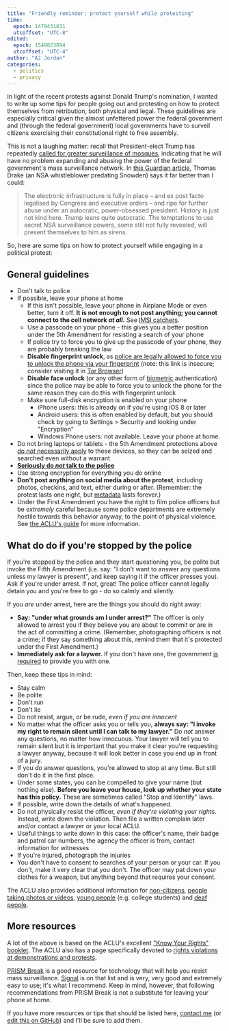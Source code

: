```yaml
---
title: "Friendly reminder: protect yourself while protesting"
time:
  epoch: 1479431831
  utcoffset: "UTC-8"
edited:
  epoch: 1548823894
  utcoffset: "UTC-4"
author: "AJ Jordan"
categories:
  - politics
  - privacy
---
```


In light of the recent protests against Donald Trump's nomination, I wanted to write up some tips for people going out and protesting on how to protect themselves from retribution, both physical and legal. These guidelines are especially critical given the almost unfettered power the federal government and (through the federal government) local governments have to surveil citizens exercising their constitutional right to free assembly.

This is not a laughing matter: recall that President-elect Trump has repeatedly [called for greater surveillance of mosques][1], indicating that he will have no problem expanding and abusing the power of the federal government's mass surveillance network. In [this Guardian article][2], Thomas Drake (an NSA whistleblower predating Snowden) says it far better than I could:

> The electronic infrastructure is fully in place – and ex post facto legalised by Congress and executive orders – and ripe for further abuse under an autocratic, power-obsessed president. History is just not kind here. Trump leans quite autocratic. The temptations to use secret NSA surveillance powers, some still not fully revealed, will present themselves to him as sirens.

So, here are some tips on how to protect yourself while engaging in a political protest:

## General guidelines

* Don't talk to police
* If possible, leave your phone at home
  * If this isn't possible, leave your phone in Airplane Mode or even better, turn it off. **It is not enough to not post anything; you cannot connect to the cell network _at all_.** See [IMSI catchers][3].
  * Use a passcode on your phone - this gives you a better position under the 5th Amendment for resisting a search of your phone
  * If police try to force you to give up the passcode of your phone, they are probably breaking the law
  * **Disable fingerprint unlock**, as [police are legally allowed to force you to unlock the phone via your fingerprint][5] (note: this link is insecure; consider visiting it in [Tor Browser][6])
  * **Disable face unlock** (or any other form of [biometric][20] authentication) since the police may be able to force you to unlock the phone for the same reason they can do this with fingerprint unlock
  * Make sure full-disk encryption is enabled on your phone
    * iPhone users: this is already on if you're using iOS 8 or later
    * Android users: this is often enabled by default, but you should check by going to Settings > Security and looking under "Encryption"
    * Windows Phone users: not available. Leave your phone at home.
* Do not bring laptops or tablets - the 5th Amendment protections above [do _not_ necessarily apply][7] to these devices, so they can be seized and searched even without a warrant
* [**Seriously do _not_ talk to the police**][4]
* Use strong encryption for everything you do online
* **Don't post anything on social media about the protest**, including photos, checkins, and text, either during or after. (Remember: the protest lasts one night, but [metadata][19] lasts forever.)
* Under the First Amendment you have the right to film police officers but be _extremely_ careful because some police departments are extremely hostile towards this behavior anyway, to the point of physical violence. See [the ACLU's guide][9] for more information.

## What do do if you're stopped by the police

If you're stopped by the police and they start questioning you, be polite but invoke the Fifth Amendment (i.e. say: "I don't want to answer any questions unless my lawyer is present", and keep saying it if the officer presses you). Ask if you're under arrest. If not, great! The police officer cannot legally detain you and you're free to go - do so calmly and silently.

If you _are_ under arrest, here are the things you should do right away:

* **Say: "under what grounds am I under arrest?"** The officer is only allowed to arrest you if they believe you are about to commit or are in the act of committing a crime. (Remember, photographing officers is not a crime; if they say something about this, remind them that it's protected under the First Amendment.)
* **Immediately ask for a laywer.** If you don't have one, the government [is required][17] to provide you with one.

Then, keep these tips in mind:

* Stay calm
* Be polite
* Don't run
* Don't lie
* Do not resist, argue, or be rude, _even if you are innocent_
* No matter what the officer asks you or tells you, **always say: "I invoke my right to remain silent until I can talk to my lawyer."** Do _not_ answer any questions, no matter how innocuous. Your lawyer will tell you to remain silent but it is important that you make it clear you're requesting a lawyer anyway, because it will look better in case you end up in front of a jury.
* If you _do_ answer questions, you're allowed to stop at any time. But still don't do it in the first place.
* Under some states, you can be compelled to give your name (but nothing else). **Before you leave your house, look up whether your state has this policy.** These are sometimes called "Stop and Identify" laws.
* If possible, write down the details of what's happened.
* Do not physically resist the officer, _even if they're violating your rights_. Instead, write down the violation. Then file a written complain later and/or contact a lawyer or your local ACLU.
* Useful things to write down in this case: the officer's name, their badge and patrol car numbers, the agency the officer is from, contact information for witnesses
* If you're injured, photograph the injuries
* You don't have to consent to searches of your person or your car. If you don't, make it very clear that you don't. The officer may pat down your clothes for a weapon, but anything beyond that requires your consent.

The ACLU also provides additional information for [non-citizens][8], [people taking photos or videos][9], [young people][11] (e.g. college students) and [deaf people][10].

## More resources

A lot of the above is based on the ACLU's excellent ["Know Your Rights" booklet][12]. The ACLU also has a page specifically devoted to [rights violations at demonstrations and protests][15].

[PRISM Break][16] is a good resource for technology that will help you resist mass surveillance. [Signal][18] is on that list and is very, very good and extremely easy to use; it's what I recommend. Keep in mind, however, that following recommendations from PRISM Break is not a substitute for leaving your phone at home.

If you have more resources or tips that should be listed here, [contact me][13] (or [edit this on GitHub][14]) and I'll be sure to add them.

 [1]: https://www.theguardian.com/us-news/video/2015/nov/23/donald-trump-calls-for-surveillance-of-mosques-video
 [2]: https://www.theguardian.com/world/2016/nov/11/trump-surveillance-network-nsa-privacy
 [3]: https://en.wikipedia.org/wiki/IMSI-catcher
 [4]: https://www.youtube.com/watch?v=d-7o9xYp7eE
 [5]: http://time.com/3558936/fingerprint-password-fifth-amendment/
 [6]: https://www.torproject.org/
 [7]: https://www.cnet.com/news/doj-we-can-force-you-to-decrypt-that-laptop/
 [8]: https://www.aclu.org/know-your-rights/what-do-when-encountering-law-enforcement-additional-information-non-citizens
 [9]: https://www.aclu.org/know-your-rights/photographers-what-do-if-you-are-stopped-or-detained-taking-photographs
 [10]: https://www.aclu.org/know-your-rights/deaf-rights-what-do-when-dealing-police
 [11]: https://www.aclu.org/know-your-rights/what-do-when-encountering-police-youth
 [12]: https://www.aclu.org/know-your-rights/what-do-when-encountering-law-enforcement-questioning?redirect=know-your-rights/when-encountering-law-enforcement-questioning
 [13]: /contact
 [14]: https://github.com/strugee/strugee.github.com/blob/src/src/blog/friendly-reminder-protect-yourself-while-protesting.md
 [15]: https://www.aclu.org/know-your-rights/what-do-if-your-rights-are-violated-demonstration-or-protest
 [16]: https://prism-break.org/
 [17]: https://en.wikipedia.org/wiki/Sixth_Amendment_to_the_United_States_Constitution#Assistance_of_counsel
 [18]: https://whispersystems.org/
 [19]: https://en.wikipedia.org/wiki/Metadata
 [20]: https://en.wikipedia.org/wiki/Biometrics
